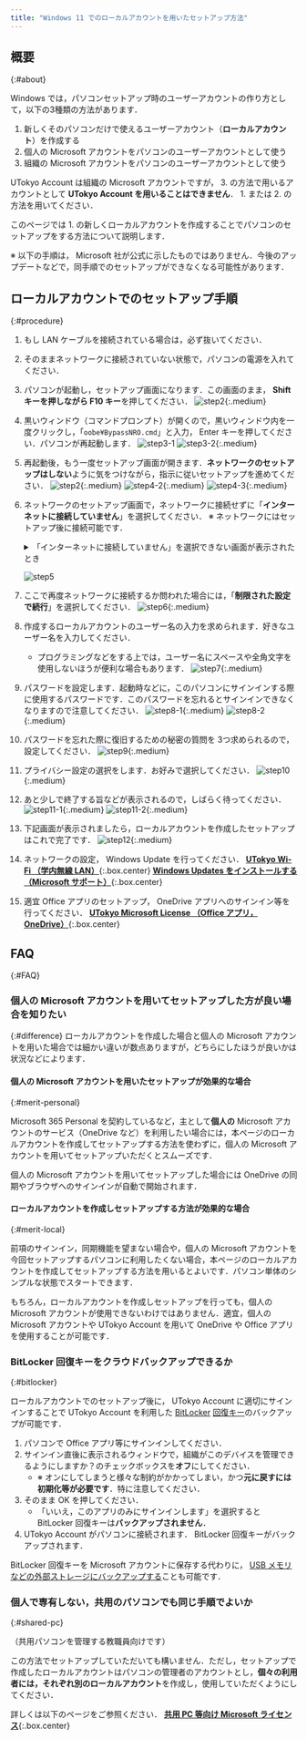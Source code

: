 ```yaml
---
title: "Windows 11 でのローカルアカウントを用いたセットアップ方法"
---
```


## 概要
{:#about}

Windows では，パソコンセットアップ時のユーザーアカウントの作り方として，以下の3種類の方法があります．

1. 新しくそのパソコンだけで使えるユーザーアカウント（**ローカルアカウント**）を作成する
1. 個人の Microsoft アカウントをパソコンのユーザーアカウントとして使う
1. 組織の Microsoft アカウントをパソコンのユーザーアカウントとして使う

UTokyo Account は組織の Microsoft アカウントですが， 3. の方法で用いるアカウントとして **UTokyo Account を用いることはできません**． 1. または 2. の方法を用いてください．

このページでは 1. の新しくローカルアカウントを作成することでパソコンのセットアップをする方法について説明します．

※ 以下の手順は， Microsoft 社が公式に示したものではありません．今後のアップデートなどで，同手順でのセットアップができなくなる可能性があります．

## ローカルアカウントでのセットアップ手順
{:#procedure}

1. もし LAN ケーブルを接続されている場合は，必ず抜いてください．
1. そのままネットワークに接続されていない状態で，パソコンの電源を入れてください．
1. パソコンが起動し，セットアップ画面になります．この画面のまま， **Shift キーを押しながら F10 キー**を押してください．
   ![step2](step2.webp){:.medium}
1. 黒いウィンドウ（コマンドプロンプト）が開くので，黒いウィンドウ内を一度クリックし，「`oobe¥BypassNRO.cmd`」と入力， Enter キーを押してください．パソコンが再起動します．
   ![step3-1](step3-1.webp)
   ![step3-2](step3-2.webp){:.medium}
1. 再起動後，もう一度セットアップ画面が開きます．**ネットワークのセットアップはしない**ように気をつけながら，指示に従いセットアップを進めてください．
   ![step2](step2.webp){:.medium}
   ![step4-2](step4-2.webp){:.medium}
   ![step4-3](step4-3.webp){:.medium}
1. ネットワークのセットアップ画面で，ネットワークに接続せずに「**インターネットに接続していません**」を選択してください．
   ※ ネットワークにはセットアップ後に接続可能です．
    <details>
      <summary>「インターネットに接続していません」を選択できない画面が表示されたとき</summary>

      **Shift キーを押しながら F10 キー**を押し，手順 3. に戻ってください．
    </details>

   ![step5](step5.webp)
1. ここで再度ネットワークに接続するか問われた場合には，「**制限された設定で続行**」を選択してください．
   ![step6](step6.webp){:.medium}
1. 作成するローカルアカウントのユーザー名の入力を求められます．好きなユーザー名を入力してください．
   - プログラミングなどをする上では，ユーザー名にスペースや全角文字を使用しないほうが便利な場合もあります．
   ![step7](step7.webp){:.medium}
1. パスワードを設定します．起動時などに，このパソコンにサインインする際に使用するパスワードです．このパスワードを忘れるとサインインできなくなりますので注意してください．
   ![step8-1](step8-1.webp){:.medium}
   ![step8-2](step8-2.webp){:.medium}
1. パスワードを忘れた際に復旧するための秘密の質問を 3つ求められるので，設定してください．
   ![step9](step9.webp){:.medium}
1. プライバシー設定の選択をします．お好みで選択してください．
   ![step10](step10.webp){:.medium}
1. あと少しで終了する旨などが表示されるので，しばらく待ってください．
   ![step11-1](step11-1.webp){:.medium}
   ![step11-2](step11-2.webp){:.medium}
1. 下記画面が表示されましたら，ローカルアカウントを作成したセットアップはこれで完了です．
   ![step12](step12.webp){:.medium}
1. ネットワークの設定， Windows Update を行ってください．
   **[UTokyo Wi-Fi （学内無線 LAN）](/utokyo_wifi/)**{:.box.center}
   **[Windows Updates をインストールする（Microsoft サポート）](https://support.microsoft.com/ja-jp/windows/windows-%E3%81%AE%E6%9B%B4%E6%96%B0-3c5ae7fc-9fb6-9af1-1984-b5e0412c556a)**{:.box.center}
1. 適宜 Office アプリのセットアップ， OneDrive アプリへのサインイン等を行ってください．
   **[UTokyo Microsoft License （Office アプリ，OneDrive）](/microsoft/)**{:.box.center}


## FAQ
{:#FAQ}

### 個人の Microsoft アカウントを用いてセットアップした方が良い場合を知りたい
{:#difference}
ローカルアカウントを作成した場合と個人の Microsoft アカウントを用いた場合では細かい違いが数点ありますが，どちらにしたほうが良いかは状況などによります．

#### 個人の Microsoft アカウントを用いたセットアップが効果的な場合
{:#merit-personal}

Microsoft 365 Personal を契約しているなど，主として**個人の** Microsoft アカウントのサービス（OneDrive など）を利用したい場合には，本ページのローカルアカウントを作成してセットアップする方法を使わずに，個人の Microsoft アカウントを用いてセットアップいただくとスムーズです．

個人の Microsoft アカウントを用いてセットアップした場合には OneDrive の同期やブラウザへのサインインが自動で開始されます．

#### ローカルアカウントを作成しセットアップする方法が効果的な場合
{:#merit-local}

前項のサインイン，同期機能を望まない場合や，個人の Microsoft アカウントを今回セットアップするパソコンに利用したくない場合，本ページのローカルアカウントを作成してセットアップする方法を用いるとよいです．パソコン単体のシンプルな状態でスタートできます．

もちろん，ローカルアカウントを作成しセットアップを行っても，個人の Microsoft アカウントが使用できないわけではありません．適宜，個人の Microsoft アカウントや UTokyo Account を用いて OneDrive や Office アプリを使用することが可能です．

### BitLocker 回復キーをクラウドバックアップできるか
{:#bitlocker}

ローカルアカウントでのセットアップ後に， UTokyo Account に適切にサインインすることで UTokyo Account を利用した [BitLocker](https://learn.microsoft.com/ja-jp/windows/security/operating-system-security/data-protection/bitlocker/) [回復キー](https://learn.microsoft.com/ja-jp/windows/security/operating-system-security/data-protection/bitlocker/recovery-overview)のバックアップが可能です．

1. パソコンで Office アプリ等にサインインしてください．
1. サインイン直後に表示されるウィンドウで，組織がこのデバイスを管理できるようにしますか？のチェックボックスを**オフ**にしてください．
   - ※ オンにしてしまうと様々な制約がかかってしまい，かつ**元に戻すには初期化等が必要です**．特に注意してください．
1. そのまま OK を押してください．
   - 「いいえ，このアプリのみにサインインします」を選択すると BitLocker 回復キーは**バックアップされません**．
1. UTokyo Account がパソコンに接続されます． BitLocker 回復キーがバックアップされます．

BitLocker 回復キーを Microsoft アカウントに保存する代わりに， [USB メモリなどの外部ストレージにバックアップする](https://support.microsoft.com/ja-jp/windows/e63607b4-77fb-4ad3-8022-d6dc428fbd0d)ことも可能です．

### 個人で専有しない，共用のパソコンでも同じ手順でよいか
{:#shared-pc}

（共用パソコンを管理する教職員向けです）

この方法でセットアップしていただいても構いません．ただし，セットアップで作成したローカルアカウントはパソコンの管理者のアカウントとし，**個々の利用者には，それぞれ別のローカルアカウント**を作成し，使用していただくようにしてください．

詳しくは以下のページをご参照ください．
**[共用 PC 等向け Microsoft ライセンス](https://univtokyo.sharepoint.com/sites/utokyoaccount/SitePages/Microsoft-license-for-shared-PC.aspx)**{:.box.center}
